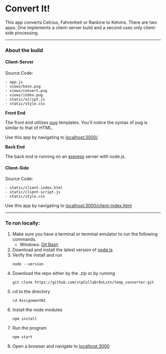 # Convert It!

This app converts Celcius, Fahrenheit or Rankine to Kelvins. There are two apps. One implements a client-server build and a second uses only client-side processing.

---

### About the build

#### Client-Server

Source Code:

    - app.js
    - views/base.pug
    - views/convert.pug
    - views/index.pug
    - static/script.js
    - static/style.css

**Front End**

The front end utilizes [pug](https://pugjs.org/api/getting-started.html) templates. You'll notice the syntax of pug is similar to that of HTML.

Use this app by navigating to [localhost:3000/](localhost:3000/)

**Back End**

The back end is running on an [express](http://expressjs.com/) server with node.js.    

#### Client-Side

Source Code:

    - static/client-index.html
    - static/client-script.js
    - static/style.css

Use this app by navigating to [localhost:3000/client-index.html](localhost:3000/client-index.html)

---

### To run locally:

1. Make sure you have a terminal or terminal emulator to run the following commands.
    - Windows: [Git Bash](https://git-scm.com/download/win)
2. Download and install the latest version of [node.js](https://nodejs.org/en/)
3. Verify the install and run
    ```
    node --version
    ```
4. Download the repo either by the .zip or by running
    ```
    git clone https://github.com/stpCollabr8nLstn/temp_converter.git
    ```
5. cd to the directory
    ```
    cd AssignmentW1
    ```
6. Install the node modules
    ```
    npm install
    ```
7. Run the program
    ```
    npm start
    ```
8. Open a browser and navigate to [localhost:3000](localhost:3000)
